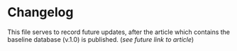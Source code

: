 # Changelog

This file serves to record future updates, after the article which contains the baseline database (v.1.0) is published.
(*see future link to article*)

